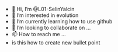 - 👋 Hi, I’m @L01-SelinYalcin
- 👀 I’m interested in evolution
- 🌱 I’m currently learning how to use github
- 💞️ I’m looking to collaborate on ...
- 📫 How to reach me ...
- is this how to create new bullet point
<!---
L01-SelinYalcin/L01-SelinYalcin is a ✨ special ✨ repository because its `README.md` (this file) appears on your GitHub profile.
You can click the Preview link to take a look at your changes.
--->
